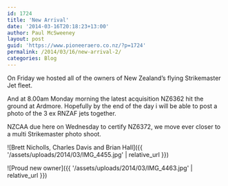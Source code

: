 ```yaml
---
id: 1724
title: 'New Arrival'
date: '2014-03-16T20:18:23+13:00'
author: Paul McSweeney
layout: post
guid: 'https://www.pioneeraero.co.nz/?p=1724'
permalink: /2014/03/16/new-arrival-2/
categories: Blog
---
```


On Friday we hosted all of the owners of New Zealand’s flying Strikemaster Jet fleet.

And at 8.00am Monday morning the latest acquisition NZ6362 hit the ground at Ardmore. Hopefully by the end of the day i will be able to post a photo of the 3 ex RNZAF jets together.

NZCAA due here on Wednesday to certify NZ6372, we move ever closer to a multi Strikemaster photo shoot.

![Brett Nicholls, Charles Davis and Brian Hall]({{ '/assets/uploads/2014/03/IMG_4455.jpg' | relative_url }})

![Proud new owner]({{ '/assets/uploads/2014/03/IMG_4463.jpg' | relative_url }})
